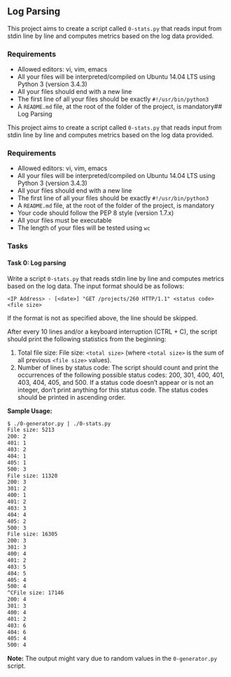 ## Log Parsing

This project aims to create a script called `0-stats.py` that reads input from stdin line by line and computes metrics based on the log data provided.

### Requirements

- Allowed editors: vi, vim, emacs
- All your files will be interpreted/compiled on Ubuntu 14.04 LTS using Python 3 (version 3.4.3)
- All your files should end with a new line
- The first line of all your files should be exactly `#!/usr/bin/python3`
- A `README.md` file, at the root of the folder of the project, is mandatory## Log Parsing

This project aims to create a script called `0-stats.py` that reads input from stdin line by line and computes metrics based on the log data provided.

### Requirements

- Allowed editors: vi, vim, emacs
- All your files will be interpreted/compiled on Ubuntu 14.04 LTS using Python 3 (version 3.4.3)
- All your files should end with a new line
- The first line of all your files should be exactly `#!/usr/bin/python3`
- A `README.md` file, at the root of the folder of the project, is mandatory
- Your code should follow the PEP 8 style (version 1.7.x)
- All your files must be executable
- The length of your files will be tested using `wc`

### Tasks

#### Task 0: Log parsing

Write a script `0-stats.py` that reads stdin line by line and computes metrics based on the log data. The input format should be as follows:

```
<IP Address> - [<date>] "GET /projects/260 HTTP/1.1" <status code> <file size>
```

If the format is not as specified above, the line should be skipped.

After every 10 lines and/or a keyboard interruption (CTRL + C), the script should print the following statistics from the beginning:

1. Total file size: File size: `<total size>` (where `<total size>` is the sum of all previous `<file size>` values).
2. Number of lines by status code: The script should count and print the occurrences of the following possible status codes: 200, 301, 400, 401, 403, 404, 405, and 500. If a status code doesn’t appear or is not an integer, don’t print anything for this status code. The status codes should be printed in ascending order.

**Sample Usage:**

```bash
$ ./0-generator.py | ./0-stats.py
File size: 5213
200: 2
401: 1
403: 2
404: 1
405: 1
500: 3
File size: 11320
200: 3
301: 2
400: 1
401: 2
403: 3
404: 4
405: 2
500: 3
File size: 16305
200: 3
301: 3
400: 4
401: 2
403: 5
404: 5
405: 4
500: 4
^CFile size: 17146
200: 4
301: 3
400: 4
401: 2
403: 6
404: 6
405: 4
500: 4
```

**Note:** The output might vary due to random values in the `0-generator.py` script.

